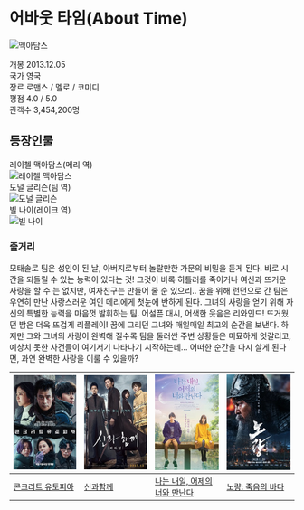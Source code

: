 # 어바웃 타임(About Time)

![맥아담스](https://imagedelivery.net/hftuYAvwaYr78lZIcGkPyQ/dcee9672-2152-4e19-f13a-3656339f5500/public)  

개봉 2013.12.05  
국가 영국  
장르 로맨스 / 멜로 / 코미디  
평점 4.0 / 5.0  
관객수 3,454,200명  

## 등장인물
레이첼 맥아담스(메리 역)  
![레이첼 맥아담스](https://search1.kakaocdn.net/thumb/S232x290.fwebp.q100/?fname=http%3A%2F%2Ft1.daumcdn.net%2Fcfile%2F250A2D38527CA67919)  
도널 글리슨(팀 역)  
![도널 글리슨](https://search1.kakaocdn.net/thumb/S232x290.fwebp.q100/?fname=http%3A%2F%2Ft1.daumcdn.net%2Fcfile%2F270CCF365253BABB1D)  
빌 나이(레이크 역)  
![빌 나이](https://search1.kakaocdn.net/thumb/S232x290.fwebp.q100/?fname=https%3A%2F%2Ft1.daumcdn.net%2Fmovie%2Fa7fbf5b1cb076bf70bda6b37058b42bed6572731)  

### 줄거리
모태솔로 팀은 성인이 된 날, 아버지로부터 놀랄만한 가문의 비밀을 듣게 된다. 바로 시간을 되돌릴 수 있는 능력이 있다는 것! 그것이 비록 히틀러를 죽이거나 여신과 뜨거운 사랑을 할 수 는 없지만, 여자친구는 만들어 줄 순 있으리.. 꿈을 위해 런던으로 간 팀은 우연히 만난 사랑스러운 여인 메리에게 첫눈에 반하게 된다. 그녀의 사랑을 얻기 위해 자신의 특별한 능력을 마음껏 발휘하는 팀. 어설픈 대시, 어색한 웃음은 리와인드! 뜨거웠던 밤은 더욱 뜨겁게 리플레이! 꿈에 그리던 그녀와 매일매일 최고의 순간을 보낸다. 하지만 그와 그녀의 사랑이 완벽해 질수록 팀을 둘러싼 주변 상황들은 미묘하게 엇갈리고, 예상치 못한 사건들이 여기저기 나타나기 시작하는데… 어떠한 순간을 다시 살게 된다면, 과연 완벽한 사랑을 이룰 수 있을까?

|![콘크리트 유토피아](../src/콘크리트.jpg)|![신과 함께](../src/신과함께.jpg)|![나는 내일, 어제의 너와 만난다](../src/ljh_picture.jpg)|![노량: 죽음의 바다](../src/노량.jpg)|  
|---|---|---|---|
|[콘크리트 유토피아](su.md)|[신과함께](lss.md)|[나는 내일, 어제의 너와 만난다](ljh.md)|[노량: 죽음의 바다](kms.md)|